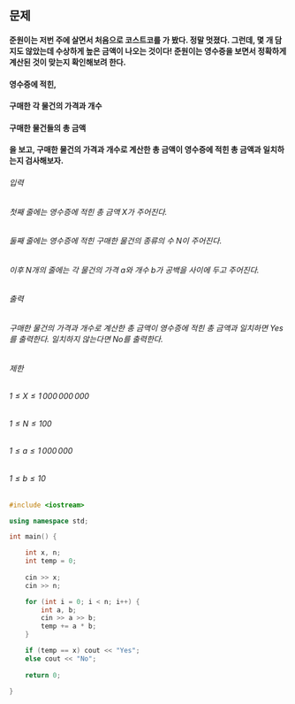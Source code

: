 ## 문제
#### 준원이는 저번 주에 살면서 처음으로 코스트코를 가 봤다. 정말 멋졌다. 그런데, 몇 개 담지도 않았는데 수상하게 높은 금액이 나오는 것이다! 준원이는 영수증을 보면서 정확하게 계산된 것이 맞는지 확인해보려 한다.

#### 영수증에 적힌,

#### 구매한 각 물건의 가격과 개수
#### 구매한 물건들의 총 금액
#### 을 보고, 구매한 물건의 가격과 개수로 계산한 총 금액이 영수증에 적힌 총 금액과 일치하는지 검사해보자.

###### 입력
###### 첫째 줄에는 영수증에 적힌 총 금액 $X$가 주어진다.

###### 둘째 줄에는 영수증에 적힌 구매한 물건의 종류의 수 $N$이 주어진다.

###### 이후 $N$개의 줄에는 각 물건의 가격 $a$와 개수 $b$가 공백을 사이에 두고 주어진다.

###### 출력
###### 구매한 물건의 가격과 개수로 계산한 총 금액이 영수증에 적힌 총 금액과 일치하면 Yes를 출력한다. 일치하지 않는다면 No를 출력한다.

###### 제한
###### $1 ≤ X ≤ 1\,000\,000\,000$ 
###### $1 ≤ N ≤ 100$ 
###### $1 ≤ a ≤ 1\,000\,000$ 
###### $1 ≤ b ≤ 10$ 

```c++
#include <iostream>

using namespace std;

int main() {

	int x, n;
	int temp = 0;
	
	cin >> x;
	cin >> n;

	for (int i = 0; i < n; i++) {
		int a, b;
		cin >> a >> b;
		temp += a * b;
	}

	if (temp == x) cout << "Yes";
	else cout << "No";
	
	return 0;

}
```
